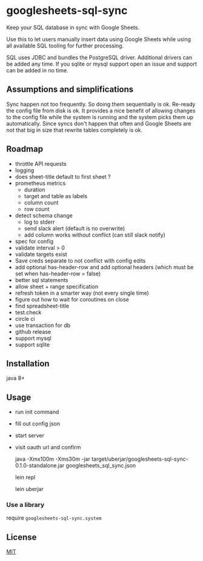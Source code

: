 # googlesheets-sql-sync

Keep your SQL database in sync with Google Sheets.

Use this to let users manually insert data using Google Sheets
while using all available SQL tooling for further processing.

SQL uses JDBC and bundles the PostgreSQL driver.
Additional drivers can be added any time.
If you sqlite or mysql support open an issue and support can be added in no time.


## Assumptions and simplifications

Sync happen not too frequently.
So doing them sequentially is ok.
Re-ready the config file from disk is ok. It provides a nice benefit of allowing changes to the config file while the system is running and the system picks them up automatically.
Since syncs don't happen that often and Google Sheets are not that big in size that rewrite tables completely is ok.


## Roadmap

- throttle API requests
- logging
- does sheet-title default to first sheet ?
- prometheus metrics
  - duration
  - target and table as labels
  - column count
  - row count
- detect schema change
  - log to stderr
  - send slack alert (default is no overwrite)
  - add column works without conflict (can still slack notify)
- spec for config
- validate interval > 0
- validate targets exist
- Save creds separate to not conflict with config edits
- add optional has-header-row and add optional headers (which must be set when has-header-row = false)
- better sql statements
- allow sheet + range specification
- refresh token in a smarter way (not every single time)
- figure out how to wait for coroutines on close
- find spreadsheet-title
- test.check
- circle ci
- use transaction for db
- github release
- support mysql
- support sqlite



## Installation

java 8+


## Usage

- run init command
- fill out config json
- start server
- visit oauth url and confirm

    java -Xmx100m -Xms30m -jar target/uberjar/googlesheets-sql-sync-0.1.0-standalone.jar googlesheets_sql_sync.json

    lein repl

    lein uberjar

### Use a library

require `googlesheets-sql-sync.system`


## License

[MIT](./LICENSE)

